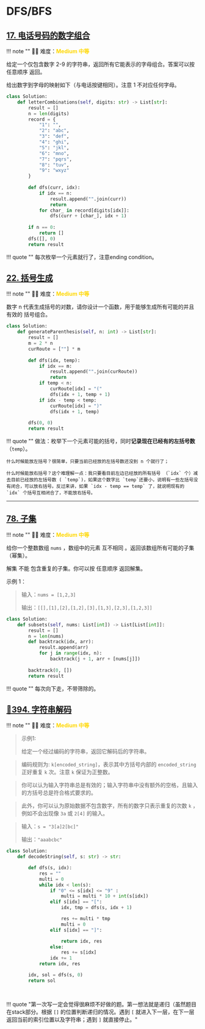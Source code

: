 # DFS/BFS

## [17. 电话号码的数字组合](https://leetcode.cn/problems/letter-combinations-of-a-phone-number/description/?envType=study-plan-v2&envId=top-100-liked)

<!-- 所有文件名必须是该题目的英文名 -->

!!! note ""
    <!-- 这里记载考察的数据结构、算法等 -->
    🔑🔑 难度：<span style = "color:gold; font-weight:bold">Medium 中等 </span> 

<!-- <span style = "color:gold; font-weight:bold">Medium 中等 </span> 中等 -->
<!-- <span style = "color:crisma; font-weight:bold">High 困难</span> 困难 -->
<!-- <span style = "color:Green; font-weight:bold">Easy 简单</span> 简单 -->

<!-- 题目简介 -->

给定一个仅包含数字 2-9 的字符串，返回所有它能表示的字母组合。答案可以按 任意顺序 返回。

给出数字到字母的映射如下（与电话按键相同）。注意 1 不对应任何字母。


```python
class Solution:
    def letterCombinations(self, digits: str) -> List[str]:
        result = []
        n = len(digits)
        record = {
            "1": "",
            "2": "abc",
            "3": "def",
            "4": "ghi",
            "5": "jkl",
            "6": "mno",
            "7": "pqrs",
            "8": "tuv", 
            "9": "wxyz"
        }
        
        def dfs(curr, idx):
            if idx == n:
                result.append("".join(curr))
                return 
            for char_ in record[digits[idx]]:
                dfs(curr + [char_], idx + 1)
        
        if n == 0:
            return []
        dfs([], 0)
        return result
```

!!! quote ""
    每次枚举一个元素就行了，注意ending condition。

## [22. 括号生成](https://leetcode.cn/problems/generate-parentheses/?envType=study-plan-v2&envId=top-100-liked)

<!-- 所有文件名必须是该题目的英文名 -->

!!! note ""
    <!-- 这里记载考察的数据结构、算法等 -->
    🔑🔑 难度：<span style = "color:gold; font-weight:bold">Medium 中等 </span> 

<!-- <span style = "color:gold; font-weight:bold">Medium 中等 </span> 中等 -->
<!-- <span style = "color:crisma; font-weight:bold">High 困难</span> 困难 -->
<!-- <span style = "color:Green; font-weight:bold">Easy 简单</span> 简单 -->

<!-- 题目简介 -->

数字 n 代表生成括号的对数，请你设计一个函数，用于能够生成所有可能的并且 有效的 括号组合。




```python
class Solution:
    def generateParenthesis(self, n: int) -> List[str]:
        result = []
        m = 2 * n
        curRoute = [""] * m 
        
        def dfs(idx, temp):
            if idx == m:
                result.append("".join(curRoute))
                return 
            if temp < n:
                curRoute[idx] = "("
                dfs(idx + 1, temp + 1)
            if idx - temp < temp:
                curRoute[idx] = ")"
                dfs(idx + 1, temp)
        
        dfs(0, 0)
        return result

```

!!! quote ""
    做法：枚举下一个元素可能的括号，同时**记录现在已经有的左括号数**（`temp`）。
    
    什么时候能放左括号？很简单，只要当前已经放的左括号数还没到 n 个就行了；
    
    什么时候能放右括号？这个难理解一点：我只要看目前左边已经放的所有括号 （`idx` 个）减去目前已经放的左括号数 ( `temp`)，如果这个数字比 `temp`还要小，说明有一些左括号没有闭合，可以放右括号。反过来讲，如果 `idx - temp == temp` 了，就说明现有的 `idx` 个括号互相闭合了，不能放右括号。

---

## [78. 子集](https://leetcode.cn/problems/subsets/?envType=study-plan-v2&envId=top-100-liked)

<!-- 所有文件名必须是该题目的英文名 -->

!!! note ""
    <!-- 这里记载考察的数据结构、算法等 -->
    🔑🔑 难度：<span style = "color:gold; font-weight:bold">Medium 中等 </span> 

<!-- <span style = "color:gold; font-weight:bold">Medium 中等 </span> 中等 -->
<!-- <span style = "color:crisma; font-weight:bold">High 困难</span> 困难 -->
<!-- <span style = "color:Green; font-weight:bold">Easy 简单</span> 简单 -->

<!-- 题目简介 -->

给你一个整数数组 `nums` ，数组中的元素 互不相同 。返回该数组所有可能的子集（幂集）。

解集 不能 包含重复的子集。你可以按 任意顺序 返回解集。

 

示例 1：

> 输入：`nums = [1,2,3]`
> 
> 输出：`[[],[1],[2],[1,2],[3],[1,3],[2,3],[1,2,3]]`



```python
class Solution:
    def subsets(self, nums: List[int]) -> List[List[int]]:
        result = []
        n = len(nums)
        def backtrack(idx, arr):
            result.append(arr)
            for j in range(idx, n):
                backtrack(j + 1, arr + [nums[j]])
        
        backtrack(0, [])
        return result
```

!!! quote ""
    每次向下走，不带筛除的。


## [🌟394. 字符串解码](https://leetcode.cn/problems/decode-string/description/?envType=study-plan-v2&envId=top-100-liked)

<!-- 所有文件名必须是该题目的英文名 -->

!!! note ""
    <!-- 这里记载考察的数据结构、算法等 -->
    🔑🔑 难度：<span style = "color:gold; font-weight:bold">Medium 中等 </span>

<!-- <span style = "color:gold; font-weight:bold">Medium 中等 </span> 中等 -->
<!-- <span style = "color:crisma; font-weight:bold">High 困难</span> 困难 -->
<!-- <span style = "color:Green; font-weight:bold">Easy 简单</span> 简单 -->

<!-- 题目简介 -->


> 示例1:
>
> 给定一个经过编码的字符串，返回它解码后的字符串。

> 编码规则为: `k[encoded_string]`，表示其中方括号内部的 `encoded_string` 正好重复 `k` 次。注意 `k` 保证为正整数。

> 你可以认为输入字符串总是有效的；输入字符串中没有额外的空格，且输入的方括号总是符合格式要求的。

> 此外，你可以认为原始数据不包含数字，所有的数字只表示重复的次数 `k` ，例如不会出现像 `3a` 或 `2[4]` 的输入。

 


> 输入：`s = "3[a]2[bc]"`
> 
> 输出：`"aaabcbc"`

> 


```python
class Solution:
    def decodeString(self, s: str) -> str:

        def dfs(s, idx):
            res = ""
            multi = 0
            while idx < len(s):
                if "0" <= s[idx] <= "9" :
                    multi = multi * 10 + int(s[idx])
                elif s[idx] == "[":
                    idx, tmp = dfs(s, idx + 1)

                    res += multi * tmp
                    multi = 0
                elif s[idx] == "]":

                    return idx, res
                else:
                    res += s[idx]
                idx += 1
            return idx, res

        idx, sol = dfs(s, 0)
        return sol

    
```

!!! quote "第一次写一定会觉得很麻烦不好做的题。第一想法就是递归（虽然题目在stack部分。根据 `[]` 的位置判断递归的情况。遇到  `[` 就进入下一层，在下一层返回当前的索引位置以及字符串；遇到 `]` 就直接停止。"
